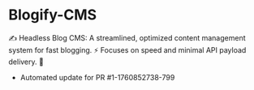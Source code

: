 # Blogify-CMS
✍️ Headless Blog CMS: A streamlined, optimized content management system for fast blogging. ⚡ Focuses on speed and minimal API payload delivery. 📄


- Automated update for PR #1-1760852738-799
